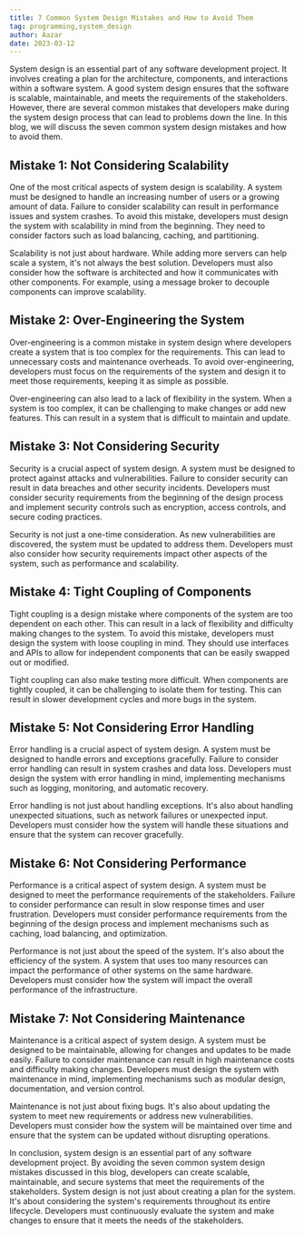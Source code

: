 ```yaml
---
title: 7 Common System Design Mistakes and How to Avoid Them
tag: programming,system_design
author: Aazar
date: 2023-03-12
---
```


System design is an essential part of any software development project. It involves creating a plan for the architecture, components, and interactions within a software system. A good system design ensures that the software is scalable, maintainable, and meets the requirements of the stakeholders. However, there are several common mistakes that developers make during the system design process that can lead to problems down the line. In this blog, we will discuss the seven common system design mistakes and how to avoid them.

## Mistake 1: Not Considering Scalability

One of the most critical aspects of system design is scalability. A system must be designed to handle an increasing number of users or a growing amount of data. Failure to consider scalability can result in performance issues and system crashes. To avoid this mistake, developers must design the system with scalability in mind from the beginning. They need to consider factors such as load balancing, caching, and partitioning.

Scalability is not just about hardware. While adding more servers can help scale a system, it's not always the best solution. Developers must also consider how the software is architected and how it communicates with other components. For example, using a message broker to decouple components can improve scalability.

## Mistake 2: Over-Engineering the System

Over-engineering is a common mistake in system design where developers create a system that is too complex for the requirements. This can lead to unnecessary costs and maintenance overheads. To avoid over-engineering, developers must focus on the requirements of the system and design it to meet those requirements, keeping it as simple as possible.

Over-engineering can also lead to a lack of flexibility in the system. When a system is too complex, it can be challenging to make changes or add new features. This can result in a system that is difficult to maintain and update.

## Mistake 3: Not Considering Security

Security is a crucial aspect of system design. A system must be designed to protect against attacks and vulnerabilities. Failure to consider security can result in data breaches and other security incidents. Developers must consider security requirements from the beginning of the design process and implement security controls such as encryption, access controls, and secure coding practices.

Security is not just a one-time consideration. As new vulnerabilities are discovered, the system must be updated to address them. Developers must also consider how security requirements impact other aspects of the system, such as performance and scalability.

## Mistake 4: Tight Coupling of Components

Tight coupling is a design mistake where components of the system are too dependent on each other. This can result in a lack of flexibility and difficulty making changes to the system. To avoid this mistake, developers must design the system with loose coupling in mind. They should use interfaces and APIs to allow for independent components that can be easily swapped out or modified.

Tight coupling can also make testing more difficult. When components are tightly coupled, it can be challenging to isolate them for testing. This can result in slower development cycles and more bugs in the system.

## Mistake 5: Not Considering Error Handling

Error handling is a crucial aspect of system design. A system must be designed to handle errors and exceptions gracefully. Failure to consider error handling can result in system crashes and data loss. Developers must design the system with error handling in mind, implementing mechanisms such as logging, monitoring, and automatic recovery.

Error handling is not just about handling exceptions. It's also about handling unexpected situations, such as network failures or unexpected input. Developers must consider how the system will handle these situations and ensure that the system can recover gracefully.

## Mistake 6: Not Considering Performance

Performance is a critical aspect of system design. A system must be designed to meet the performance requirements of the stakeholders. Failure to consider performance can result in slow response times and user frustration. Developers must consider performance requirements from the beginning of the design process and implement mechanisms such as caching, load balancing, and optimization.

Performance is not just about the speed of the system. It's also about the efficiency of the system. A system that uses too many resources can impact the performance of other systems on the same hardware. Developers must consider how the system will impact the overall performance of the infrastructure.

## Mistake 7: Not Considering Maintenance

Maintenance is a critical aspect of system design. A system must be designed to be maintainable, allowing for changes and updates to be made easily. Failure to consider maintenance can result in high maintenance costs and difficulty making changes. Developers must design the system with maintenance in mind, implementing mechanisms such as modular design, documentation, and version control.

Maintenance is not just about fixing bugs. It's also about updating the system to meet new requirements or address new vulnerabilities. Developers must consider how the system will be maintained over time and ensure that the system can be updated without disrupting operations.

In conclusion, system design is an essential part of any software development project. By avoiding the seven common system design mistakes discussed in this blog, developers can create scalable, maintainable, and secure systems that meet the requirements of the stakeholders. System design is not just about creating a plan for the system. It's about considering the system's requirements throughout its entire lifecycle. Developers must continuously evaluate the system and make changes to ensure that it meets the needs of the stakeholders.